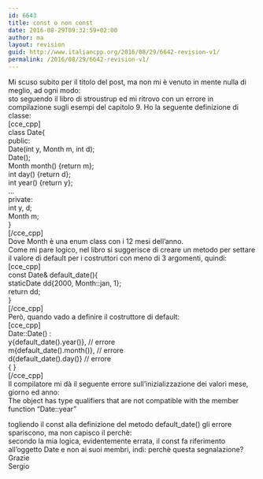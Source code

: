 ```yaml
---
id: 6643
title: const o non const
date: 2016-08-29T09:32:59+02:00
author: ma
layout: revision
guid: http://www.italiancpp.org/2016/08/29/6642-revision-v1/
permalink: /2016/08/29/6642-revision-v1/
---
```

Mi scuso subito per il titolo del post, ma non mi è venuto in mente nulla di meglio, ad ogni modo:  
sto seguendo il libro di stroustrup ed mi ritrovo con un errore in compilazione sugli esempi del capitolo 9. Ho la seguente definizione di classe:  
[cce_cpp]  
class Date{  
public:  
Date(int y, Month m, int d);  
Date();  
Month month() {return m};  
int day() {return d};  
int year() {return y};  
&#8230;  
private:  
int y, d;  
Month m;  
}  
[/cce_cpp]  
Dove Month è una enum class con i 12 mesi dell&#8217;anno.  
Come mi pare logico, nel libro si suggerisce di creare un metodo per settare il valore di default per i costruttori con meno di 3 argomenti, quindi:  
[cce_cpp]  
const Date& default_date(){  
staticDate dd{2000, Month::jan, 1};  
return dd;  
}  
[/cce_cpp]  
Però, quando vado a definire il costruttore di default:  
[cce_cpp]  
Date::Date() :  
y{default_date().year()}, // errore  
m{default_date().month()}, // errore  
d{default_date().day()} // errore  
{ }  
[/cce_cpp]  
Il compilatore mi dà il seguente errore sull&#8217;inizializzazione dei valori mese, giorno ed anno:  
The object has type qualifiers that are not compatible with the member function &#8220;Date::year&#8221;

togliendo il const alla definizione del metodo default_date() gli errore spariscono, ma non capisco il perchè:  
secondo la mia logica, evidentemente errata, il const fa riferimento all&#8217;oggetto Date e non ai suoi membri, indi: perchè questa segnalazione?  
Grazie  
Sergio